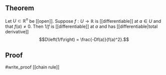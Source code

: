 ## Theorem
Let $U \subset \mathbb R^n$ be [[open]]. Suppose $f:U \to \mathbb R$ is [[differentiable]] at $a\in U$ and that $f(a) \neq 0$. Then $1/f$ is [[differentiable]] at $a$ and has [[differentiable|total derivative]] $$D\left(1/f\right) = \frac{-Df(a)}{f(a)^2}.$$
## Proof
#write_proof  [[chain rule]]